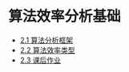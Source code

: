 # 算法效率分析基础

- [2.1 算法分析框架](./analyse-how-to.md)
- [2.2 算法效率类型](./algo-efficiency-types.md)
- [2.3 课后作业](./hw.md) 
